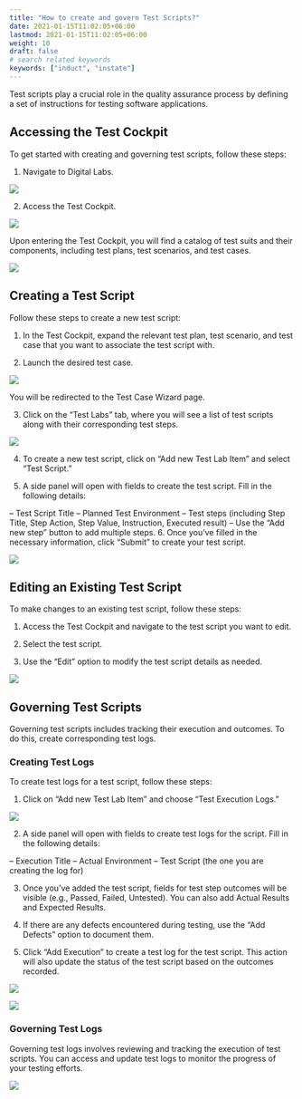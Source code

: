 ```yaml
---
title: "How to create and govern Test Scripts?"
date: 2021-01-15T11:02:05+06:00
lastmod: 2021-01-15T11:02:05+06:00
weight: 10
draft: false
# search related keywords
keywords: ["induct", "instate"]
---
```


Test scripts play a crucial role in the quality assurance process by defining a set of instructions for testing software applications. 

## Accessing the Test Cockpit 

To get started with creating and governing test scripts, follow these steps:
1.	Navigate to Digital Labs.

![](https://storage.googleapis.com/ktern-public-files/product-documentation/Digital%20Labs/1_Click_DigitalLabs.png)

2.	Access the Test Cockpit.

![](https://storage.googleapis.com/ktern-public-files/product-documentation/Digital%20Labs/2_Click_Testcockpit.png)

Upon entering the Test Cockpit, you will find a catalog of test suits and their components, including test plans, test scenarios, and test cases.

![](https://storage.googleapis.com/ktern-public-files/product-documentation/Digital%20Labs/3_Testsuit.png)

## Creating a Test Script 

Follow these steps to create a new test script:

1.	In the Test Cockpit, expand the relevant test plan, test scenario, and test case that you want to associate the test script with.

2.	Launch the desired test case.

![](https://storage.googleapis.com/ktern-public-files/product-documentation/Digital%20Labs/4_ExpandTestsuit.png)

You will be redirected to the Test Case Wizard page.

3.	Click on the “Test Labs” tab, where you will see a list of test scripts along with their corresponding test steps.

![](https://storage.googleapis.com/ktern-public-files/product-documentation/Digital%20Labs/5_TestLabs.png)

4.	To create a new test script, click on “Add new Test Lab Item” and select “Test Script.”

5.	A side panel will open with fields to create the test script. Fill in the following details:

– Test Script Title
–	Planned Test Environment
–	Test steps (including Step Title, Step Action, Step Value, Instruction, Executed result)
–	Use the “Add new step” button to add multiple steps.
6.	Once you’ve filled in the necessary information, click “Submit” to create your test script.

![](https://storage.googleapis.com/ktern-public-files/product-documentation/Digital%20Labs/6_SelectTestScript.png)

## Editing an Existing Test Script 
To make changes to an existing test script, follow these steps:
1.	Access the Test Cockpit and navigate to the test script you want to edit.

2.	Select the test script.

3.	Use the “Edit” option to modify the test script details as needed.

![](https://storage.googleapis.com/ktern-public-files/product-documentation/Digital%20Labs/7_TestscriptSubmit.png)

## Governing Test Scripts 
Governing test scripts includes tracking their execution and outcomes. To do this, create corresponding test logs.
### Creating Test Logs 
To create test logs for a test script, follow these steps:

1.	Click on “Add new Test Lab Item” and choose “Test Execution Logs.”

![](https://storage.googleapis.com/ktern-public-files/product-documentation/Digital%20Labs/8_EditTestScript.png)

2.	A side panel will open with fields to create test logs for the script. Fill in the following details:

–	Execution Title
–	Actual Environment
–	Test Script (the one you are creating the log for)

3.	Once you’ve added the test script, fields for test step outcomes will be visible (e.g., Passed, Failed, Untested). You can also add Actual Results and Expected Results.

4.	If there are any defects encountered during testing, use the “Add Defects” option to document them.

5.	Click “Add Execution” to create a test log for the test script. This action will also update the status of the test script based on the outcomes recorded.


![](https://storage.googleapis.com/ktern-public-files/product-documentation/Digital%20Labs/9_SelectTestLog.png)

![](https://storage.googleapis.com/ktern-public-files/product-documentation/Digital%20Labs/10_CreateTestLog.png)

### Governing Test Logs 

Governing test logs involves reviewing and tracking the execution of test scripts. You can access and update test logs to monitor the progress of your testing efforts.

![](https://storage.googleapis.com/ktern-public-files/product-documentation/Digital%20Labs/12_GovernTestLogs.png)


